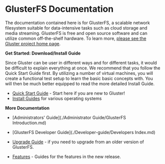# GlusterFS Documentation

The documentation contained here is for GlusterFS, a scalable network filesystem
suitable for data-intensive tasks such as cloud storage and media streaming. 
GlusterFS is free and open source software and can utilize common off-the-shelf 
hardware. To learn more, [please see the Gluster project home page](http://www.gluster.org).

**Get Started: Download/Install Guide**  

Since Gluster can be user in different ways and for different tasks, it would be difficult 
to explain everything at once. We recommend that you follow the Quick Start Guide first. By 
utilizing a number of virtual machines, you will create a functional test setup to learn the 
basic basic concepts with. You will then be much better equipped to read the more detailed
Install Guide.

-  [Quick Start Guide](./Quick-Start-Guide/Quickstart.md) - Start here if you are new to Gluster!
-  [Install Guides](./Install-Guide/Overview.md) for various operating systems

**More Documentation**  

-  [Administrators' Guide](./Administrator Guide/GlusterFS Introduction.md)  

-  [GlusterFS Developer Guide](./Developer-guide/Developers Index.md)  

-  [Upgrade Guide](./Upgrade-Guide/README.md) - if you need to upgrade from an older version of GlusterFS.

-  [Features](./Features/README.md) - Guides for the features in the new release.
  
